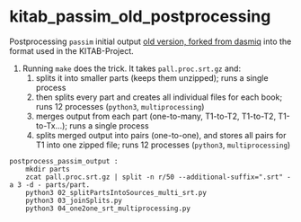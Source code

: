 # kitab_passim_old_postprocessing

Postprocessing `passim` initial output [old version, forked from dasmiq](https://github.com/maximromanov/passim) into the format used in the KITAB-Project.

1. Running `make` does the trick. It takes `pall.proc.srt.gz` and:
	1. splits it into smaller parts (keeps them unzipped); runs a single process
	2. then splits every part and creates all individual files for each book; runs 12 processes (`python3`, `multiprocessing`)
	3. merges output from each part (one-to-many, T1-to-T2, T1-to-T2, T1-to-Tx...); runs a single process
	4. splits merged output into pairs (one-to-one), and stores all pairs for T1 into one zipped file; runs 12 processes (`python3`, `multiprocessing`)

```
postprocess_passim_output :
	mkdir parts
	zcat pall.proc.srt.gz | split -n r/50 --additional-suffix=".srt" -a 3 -d - parts/part.
	python3 02_splitPartsIntoSources_multi_srt.py
	python3 03_joinSplits.py
	python3 04_one2one_srt_multiprocessing.py
```



